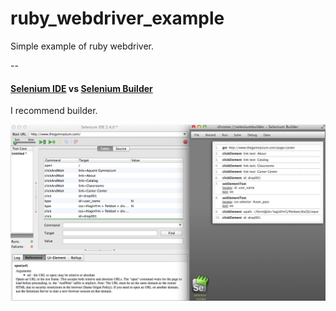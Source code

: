 ruby_webdriver_example
======================

Simple example of ruby webdriver.

--

#### [Selenium IDE](http://www.seleniumhq.org/projects/ide/) vs [Selenium Builder](http://sebuilder.github.io/se-builder/)

I recommend builder.

![](./doc/ide_vs_builder.png)
